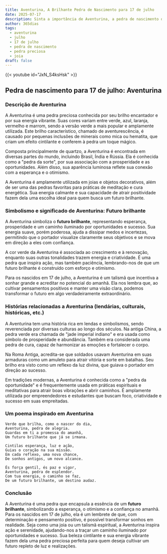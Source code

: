 ```yaml
---
title: Aventurina, A Brilhante Pedra de Nascimento para 17 de julho
date: 2025-07-17
description: Sinta a importância de Aventurina, a pedra de nascimento de 17 de julho que simboliza Futuro brilhante. Deixe que sua beleza e significado iluminem seu dia.
author: 365dias
tags:
  - aventurina
  - julho
  - 17 de julho
  - pedra de nascimento
  - pedra preciosa
  - joia
draft: false
---
```


{{< youtube id="JxN_S4ksHsk" >}}

## Pedra de nascimento para 17 de julho: Aventurina

### Descrição de Aventurina

A Aventurina é uma pedra preciosa conhecida por seu brilho encantador e por sua energia vibrante. Suas cores variam entre verde, azul, laranja, vermelho e marrom, sendo a versão verde a mais popular e amplamente utilizada. Este brilho característico, chamado de aventurescência, é causado por pequenas inclusões de minerais como mica ou hematita, que criam um efeito cintilante e conferem à pedra um toque mágico.

Composta principalmente de quartzo, a Aventurina é encontrada em diversas partes do mundo, incluindo Brasil, Índia e Rússia. Ela é conhecida como a "pedra da sorte", por sua associação com a prosperidade e as oportunidades. Além disso, sua aparência luminosa reflete sua conexão com a esperança e o otimismo.

A Aventurina é amplamente utilizada em joias e objetos decorativos, além de ser uma das pedras favoritas para práticas de meditação e cura energética. Sua energia calmante e sua capacidade de atrair positividade fazem dela uma escolha ideal para quem busca um futuro brilhante.

### Simbolismo e significado de Aventurina: Futuro brilhante

A Aventurina simboliza o **futuro brilhante**, representando esperança, prosperidade e um caminho iluminado por oportunidades e sucesso. Sua energia suave, porém poderosa, ajuda a dissipar medos e incertezas, permitindo que o portador visualize claramente seus objetivos e se mova em direção a eles com confiança.

A cor verde da Aventurina é associada ao crescimento e à renovação, enquanto suas outras tonalidades trazem energia e criatividade. É uma pedra que inspira ação, mas também paciência, lembrando-nos de que um futuro brilhante é construído com esforço e otimismo.

Para os nascidos em 17 de julho, a Aventurina é um talismã que incentiva a sonhar grande e acreditar no potencial do amanhã. Ela nos lembra que, ao cultivar pensamentos positivos e manter uma visão clara, podemos transformar o futuro em algo verdadeiramente extraordinário.

### Histórias relacionadas a Aventurina (lendárias, culturais, históricas, etc.)

A Aventurina tem uma história rica em lendas e simbolismos, sendo reverenciada por diversas culturas ao longo dos séculos. Na antiga China, a pedra verde era chamada de "jade imperial indiano" e era usada como símbolo de prosperidade e abundância. Também era considerada uma pedra de cura, capaz de harmonizar as emoções e fortalecer o corpo.

Na Roma Antiga, acredita-se que soldados usavam Aventurina em suas armaduras como um amuleto para atrair vitória e sorte em batalhas. Seu brilho era visto como um reflexo da luz divina, que guiava o portador em direção ao sucesso.

Em tradições modernas, a Aventurina é conhecida como a "pedra da oportunidade" e é frequentemente usada em práticas espirituais e meditativas para atrair boas vibrações e abrir caminhos. É amplamente utilizada por empreendedores e estudantes que buscam foco, criatividade e sucesso em suas empreitadas.

### Um poema inspirado em Aventurina

```
Verde que brilha, como o nascer do dia,  
Aventurina, pedra de alegria.  
Guardas em ti a promessa do amanhã,  
Um futuro brilhante que já se irmana.  

Cintilas esperança, luz e ação,  
Guias o coração na sua missão.  
Em cada reflexo, uma nova chance,  
De sonhos antigos, um novo alcance.  

És força gentil, és paz e vigor,  
Aventurina, pedra de esplendor.  
Com tua energia, o caminho se faz,  
De um futuro brilhante, um destino audaz.
```

### Conclusão

A Aventurina é uma pedra que encapsula a essência de um **futuro brilhante**, simbolizando a esperança, o otimismo e a confiança no amanhã. Para os nascidos em 17 de julho, ela é um lembrete de que, com determinação e pensamento positivo, é possível transformar sonhos em realidade. Seja como uma joia ou um talismã espiritual, a Aventurina inspira ação e serenidade, ajudando-nos a traçar um caminho iluminado por oportunidades e sucesso. Sua beleza cintilante e sua energia vibrante fazem dela uma pedra preciosa perfeita para quem deseja cultivar um futuro repleto de luz e realizações.